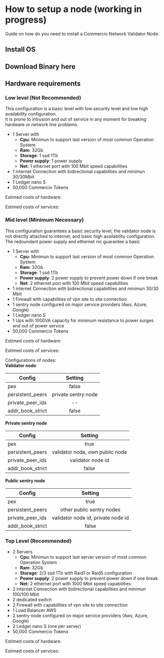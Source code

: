 # How to setup a node (working in progress)
Guide on how do you need to install a Commercio Network Validator Node.       

## Install OS

## Download Binary here

## Hardware requirements

### Low level (Not Recommended)

This configuration is a basic level with low security level and low high availability configuration.    
It is prone to intrusion and out of service in any moment for breaking hardware or network line problems.    
     
* 1 Server with
  * **Cpu**: Minimun to support last version of most common Operation System
  * **Ram**: 32Gb
  * **Storage**: 1 ssd 1Tb
  * **Power supply**: 1 power supply
  * **Net**: 1 ethernet port with 100 Mbit speed capabilities
* 1 internet Connection with bidirectional capabilities and minimun 30/30Mbit
* 1 Ledger nano S
* 50,000 Commercio Tokens


Estimed costs of hardware:

Estimed costs of services:





### Mid level  (Minimum Necessary)

This configuration guarantees a basic security level, the validator node is not directly attached to internet, and basic high availability configuration.    
The redoundant power supply and ethernet nic guarantee a basic 


* 1 Server with
  * **Cpu**: Minimun to support last version of most common Operation System
  * **Ram**: 32Gb
  * **Storage**: 1 ssd 1Tb
  * **Power supply**: 2 power supply to prevent power down if one break
  * **Net**: 2 ethernet port with 100 Mbit speed capabilities
* 1 internet Connection with bidirectional capabilities and minimun 30/30 Mbit
* 1 Firewall with capabilities of vpn site to site connection
* 1 sentry node configured on major service providers (Aws, Azure, Google)
* 1 Ledger nano S
* 1 Ups with 1000VA capacity for minimum resistance to power surges and out of power service 
* 50,000 Commercio Tokens
  
Estimed costs of hardware:

Estimed costs of services:

Configurations of nodes:    
**Validator node**
  
| Config        | Setting       |
| ------------- |:-------------:|
| pex      | false |
| persistent_peers     | private sentry node      |
| private_peer_ids | --     |
| addr_book_strict | false     |

**Private sentry node**

| Config        | Setting       |
| ------------- |:-------------:|
| pex      | true |
| persistent_peers     | validator node, own public node     |
| private_peer_ids | validator node id    |
| addr_book_strict | false     |

**Public sentry node**

| Config        | Setting       |
| ------------- |:-------------:|
| pex      | true |
| persistent_peers     | other public sentry nodes    |
| private_peer_ids | validator node id, private node id    |
| addr_book_strict | false     |


### Top Level (Recommended)

* 2 Servers
  * **Cpu**: Minimun to support last server version of most common Operation System
  * **Ram**: 32Gb
  * **Storage**: 2/3 ssd 1Tb with Raid1 or Raid5 configuration
  * **Power supply**: 2 power supply to prevent power down if one break
  * **Net**: 2 ethernet port with 1000 Mbit speed capabilities
* 2 internet Connection with bidirectional capabilities and minimun 100/100 Mbit
* 2 dedicated switch 
* 2 Firewall with capabilities of vpn site to site connection
* 1 Load Balancer AWS
* 2 sentry node configured on major service providers (Aws, Azure, Google)
* 2 Ledger nano S (one per server)
* 50,000 Commercio Tokens

Estimed costs of hardware:


Estimed costs of services:
